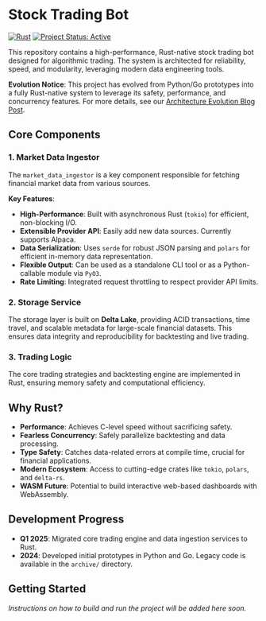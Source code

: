# Stock Trading Bot

[![Rust](https://img.shields.io/badge/Developed%20in-Rust-orange?logo=rust)](https://www.rust-lang.org)
[![Project Status: Active](https://www.repostatus.org/badges/latest/active.svg)](https://www.repostatus.org/#active)

This repository contains a high-performance, Rust-native stock trading bot designed for algorithmic trading. The system is architected for reliability, speed, and modularity, leveraging modern data engineering tools.

**Evolution Notice**: This project has evolved from Python/Go prototypes into a fully Rust-native system to leverage its safety, performance, and concurrency features. For more details, see our [Architecture Evolution Blog Post](docs/blog/2025-01-rust-architecture-pivot.md).

## Core Components

### 1. Market Data Ingestor
The `market_data_ingestor` is a key component responsible for fetching financial market data from various sources.

**Key Features**:
- **High-Performance**: Built with asynchronous Rust (`tokio`) for efficient, non-blocking I/O.
- **Extensible Provider API**: Easily add new data sources. Currently supports Alpaca.
- **Data Serialization**: Uses `serde` for robust JSON parsing and `polars` for efficient in-memory data representation.
- **Flexible Output**: Can be used as a standalone CLI tool or as a Python-callable module via `PyO3`.
- **Rate Limiting**: Integrated request throttling to respect provider API limits.

### 2. Storage Service
The storage layer is built on **Delta Lake**, providing ACID transactions, time travel, and scalable metadata for large-scale financial datasets. This ensures data integrity and reproducibility for backtesting and live trading.

### 3. Trading Logic
The core trading strategies and backtesting engine are implemented in Rust, ensuring memory safety and computational efficiency.

## Why Rust?
- **Performance**: Achieves C-level speed without sacrificing safety.
- **Fearless Concurrency**: Safely parallelize backtesting and data processing.
- **Type Safety**: Catches data-related errors at compile time, crucial for financial applications.
- **Modern Ecosystem**: Access to cutting-edge crates like `tokio`, `polars`, and `delta-rs`.
- **WASM Future**: Potential to build interactive web-based dashboards with WebAssembly.

## Development Progress
- **Q1 2025**: Migrated core trading engine and data ingestion services to Rust.
- **2024**: Developed initial prototypes in Python and Go. Legacy code is available in the `archive/` directory.

## Getting Started
*Instructions on how to build and run the project will be added here soon.*